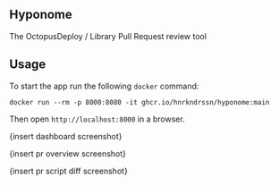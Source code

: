 ## Hyponome

The OctopusDeploy / Library Pull Request review tool

## Usage

To start the app run the following `docker` command:
```
docker run --rm -p 8000:8080 -it ghcr.io/hnrkndrssn/hyponome:main
```

Then open `http://localhost:8000` in a browser.

{insert dashboard screenshot}

{insert pr overview screenshot}

{insert pr script diff screenshot}